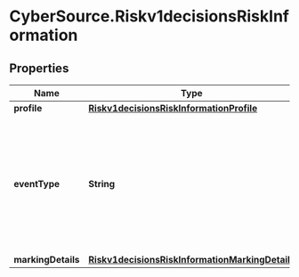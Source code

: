 # CyberSource.Riskv1decisionsRiskInformation

## Properties
Name | Type | Description | Notes
------------ | ------------- | ------------- | -------------
**profile** | [**Riskv1decisionsRiskInformationProfile**](Riskv1decisionsRiskInformationProfile.md) |  | [optional] 
**eventType** | **String** | Specifies one of the following types of events: - login - account_creation - account_update For regular payment transactions, do not send this field.  | [optional] 
**markingDetails** | [**Riskv1decisionsRiskInformationMarkingDetails**](Riskv1decisionsRiskInformationMarkingDetails.md) |  | [optional] 


